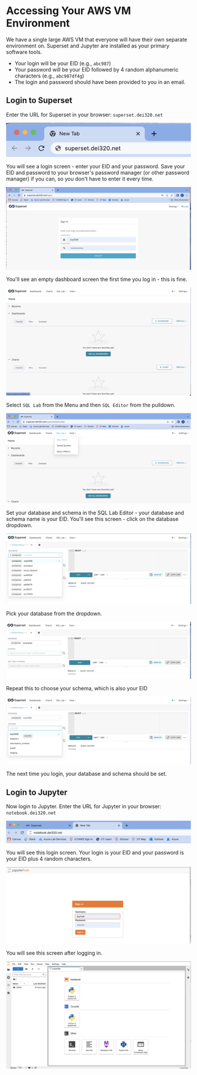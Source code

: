 # Accessing Your AWS VM Environment

We have a single large AWS VM that everyone will have their own separate environment on. Superset
and Jupyter are installed as your primary software tools.

* Your login will be your EID (e.g., `abc987`)
* Your password will be your EID followed by 4 random alphanumeric characters (e.g., `abc987df4g`)
* The login and password should have been provided to you in an email.

## Login to Superset

Enter the URL for Superset in your browser: `superset.dei320.net`

![Superset URL](./images/SupersetURL.png)

You will see a login screen - enter your EID and your password. Save your EID and password to your
browser's password manager (or other password manager) if you can, so you don't have to enter it
every time.

![Superset Login](./images/SupersetLogin.png)

You'll see an empty dashboard screen the first time you log in - this is fine.

![Initial Dashboard](./images/InitialLogin.png)

Select `SQL Lab` from the Menu and then `SQL Editor` from the pulldown.

![SQL_Lab](./images/SQL_Lab.png)

Set your database and schema in the SQL Lab Editor - your database and schema name is your EID.
You'll see this screen - click on the database dropdown.

![SQL_Editor](./images/sql_lab_editor.png)

Pick your database from the dropdown.

![Database selection](./images/database_selection.png)

Repeat this to choose your schema, which is also your EID

![Schema selection](./images/schema_selection.png)

The next time you login, your database and schema should be set.

## Login to Jupyter
Now login to Jupyter. Enter the URL for Jupyter in your browser: `notebook.dei320.net`

![Jupyter URL](./images/jupyter_url.png)

You will see this login screen. Your login is your EID and your password is your EID plus 4 random
characters.

![Jupyter Login](./images/jupyter_login.png)

You will see this screen after logging in.

![Jupyter launcher](./images/jupyter_screen.png)










